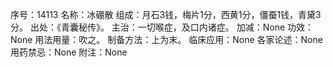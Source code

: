 序号：14113
名称：冰硼散
组成：月石3钱，梅片1分，西黄1分，僵蚕1钱，青黛3分。
出处：《青囊秘传》。
主治：一切喉症，及口内诸症。
加减：None
功效：None
用法用量：吹之。
制备方法：上为末。
临床应用：None
各家论述：None
用药禁忌：None
附注：None
